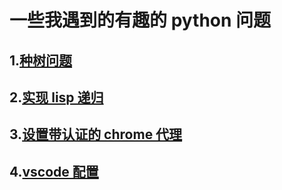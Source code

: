 # 一些我遇到的有趣的 python 问题

## 1.[种树问题](./plant_/readme.md)
## 2.[实现 lisp 递归](./likeLisp_/readme.md)
## 3.[设置带认证的 chrome 代理](./chrome_proxy_with_auth_/readme.md)
## 4.[vscode 配置](./vscode_/readme.md)
